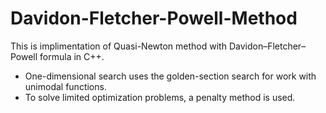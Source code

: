# Davidon-Fletcher-Powell-Method
This is implimentation of Quasi-Newton method with Davidon–Fletcher–Powell formula in C++.
* One-dimensional search uses the golden-section search for work with unimodal functions.
* To solve limited optimization problems, a penalty method is used.
